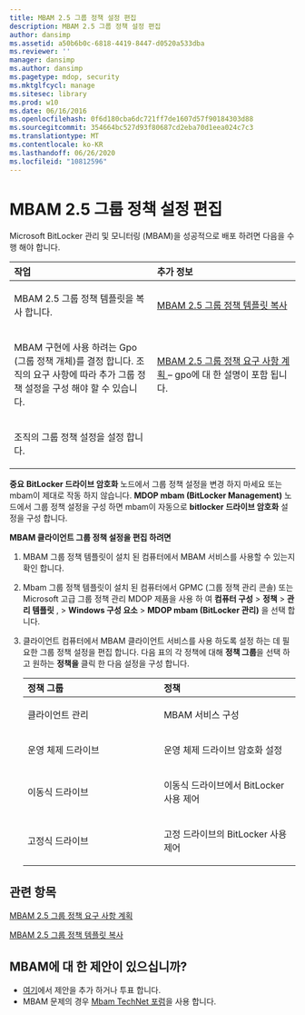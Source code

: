 ```yaml
---
title: MBAM 2.5 그룹 정책 설정 편집
description: MBAM 2.5 그룹 정책 설정 편집
author: dansimp
ms.assetid: a50b6b0c-6818-4419-8447-d0520a533dba
ms.reviewer: ''
manager: dansimp
ms.author: dansimp
ms.pagetype: mdop, security
ms.mktglfcycl: manage
ms.sitesec: library
ms.prod: w10
ms.date: 06/16/2016
ms.openlocfilehash: 0f6d180cba6dc721ff7de1607d57f90184303d88
ms.sourcegitcommit: 354664bc527d93f80687cd2eba70d1eea024c7c3
ms.translationtype: MT
ms.contentlocale: ko-KR
ms.lasthandoff: 06/26/2020
ms.locfileid: "10812596"
---
```

# MBAM 2.5 그룹 정책 설정 편집


Microsoft BitLocker 관리 및 모니터링 (MBAM)을 성공적으로 배포 하려면 다음을 수행 해야 합니다.

<table>
<colgroup>
<col width="50%" />
<col width="50%" />
</colgroup>
<thead>
<tr class="header">
<th align="left">작업</th>
<th align="left">추가 정보</th>
</tr>
</thead>
<tbody>
<tr class="odd">
<td align="left"><p>MBAM 2.5 그룹 정책 템플릿을 복사 합니다.</p></td>
<td align="left"><p><a href="copying-the-mbam-25-group-policy-templates.md" data-raw-source="[Copying the MBAM 2.5 Group Policy Templates](copying-the-mbam-25-group-policy-templates.md)">MBAM 2.5 그룹 정책 템플릿 복사</a></p></td>
</tr>
<tr class="even">
<td align="left"><p>MBAM 구현에 사용 하려는 Gpo (그룹 정책 개체)를 결정 합니다. 조직의 요구 사항에 따라 추가 그룹 정책 설정을 구성 해야 할 수 있습니다.</p></td>
<td align="left"><p><a href="planning-for-mbam-25-group-policy-requirements.md" data-raw-source="[Planning for MBAM 2.5 Group Policy Requirements](planning-for-mbam-25-group-policy-requirements.md)">MBAM 2.5 그룹 정책 요구 사항 계획 </a> – gpo에 대 한 설명이 포함 됩니다.</p></td>
</tr>
<tr class="odd">
<td align="left"><p>조직의 그룹 정책 설정을 설정 합니다.</p></td>
<td align="left"><p></p></td>
</tr>
</tbody>
</table>

 

**중요**  **BitLocker 드라이브 암호화** 노드에서 그룹 정책 설정을 변경 하지 마세요 또는 mbam이 제대로 작동 하지 않습니다. **MDOP mbam (BitLocker Management)** 노드에서 그룹 정책 설정을 구성 하면 mbam이 자동으로 **bitlocker 드라이브 암호화** 설정을 구성 합니다.

 

**MBAM 클라이언트 그룹 정책 설정을 편집 하려면**

1.  MBAM 그룹 정책 템플릿이 설치 된 컴퓨터에서 MBAM 서비스를 사용할 수 있는지 확인 합니다.

2.  Mbam 그룹 정책 템플릿이 설치 된 컴퓨터에서 GPMC (그룹 정책 관리 콘솔) 또는 Microsoft 고급 그룹 정책 관리 MDOP 제품을 사용 하 여 **컴퓨터 구성** &gt; **정책** &gt; **관리 템플릿** , &gt; **Windows 구성 요소** &gt; **MDOP mbam (BitLocker 관리)** 을 선택 합니다.

3.  클라이언트 컴퓨터에서 MBAM 클라이언트 서비스를 사용 하도록 설정 하는 데 필요한 그룹 정책 설정을 편집 합니다. 다음 표의 각 정책에 대해 **정책 그룹**을 선택 하 고 원하는 **정책을** 클릭 한 다음 설정을 구성 합니다.

    <table>
    <colgroup>
    <col width="50%" />
    <col width="50%" />
    </colgroup>
    <thead>
    <tr class="header">
    <th align="left">정책 그룹</th>
    <th align="left">정책</th>
    </tr>
    </thead>
    <tbody>
    <tr class="odd">
    <td align="left"><p>클라이언트 관리</p></td>
    <td align="left"><p>MBAM 서비스 구성</p></td>
    </tr>
    <tr class="even">
    <td align="left"><p>운영 체제 드라이브</p></td>
    <td align="left"><p>운영 체제 드라이브 암호화 설정</p></td>
    </tr>
    <tr class="odd">
    <td align="left"><p>이동식 드라이브</p></td>
    <td align="left"><p>이동식 드라이브에서 BitLocker 사용 제어</p></td>
    </tr>
    <tr class="even">
    <td align="left"><p>고정식 드라이브</p></td>
    <td align="left"><p>고정 드라이브의 BitLocker 사용 제어</p></td>
    </tr>
    </tbody>
    </table>

     

## 관련 항목


[MBAM 2.5 그룹 정책 요구 사항 계획](planning-for-mbam-25-group-policy-requirements.md)

[MBAM 2.5 그룹 정책 템플릿 복사](copying-the-mbam-25-group-policy-templates.md)

 
## MBAM에 대 한 제안이 있으십니까?
- [여기](http://mbam.uservoice.com/forums/268571-microsoft-bitlocker-administration-and-monitoring)에서 제안을 추가 하거나 투표 합니다. 
- MBAM 문제의 경우 [Mbam TechNet 포럼](https://social.technet.microsoft.com/Forums/home?forum=mdopmbam)을 사용 합니다.
 






